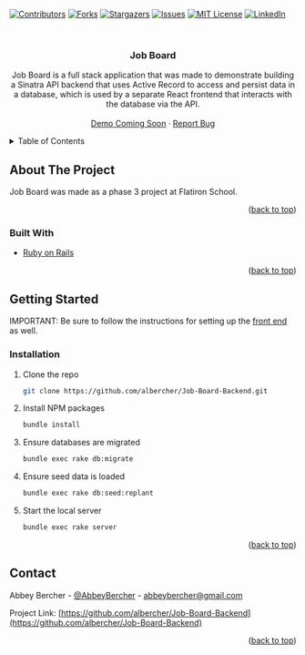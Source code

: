 <div id="top"></div>
<!--
*** Thanks for checking out the Best-README-Template. If you have a suggestion
*** that would make this better, please fork the repo and create a pull request
*** or simply open an issue with the tag "enhancement".
*** Don't forget to give the project a star!
*** Thanks again! Now go create something AMAZING! :D
-->



<!-- PROJECT SHIELDS -->
<!--
*** I'm using markdown "reference style" links for readability.
*** Reference links are enclosed in brackets [ ] instead of parentheses ( ).
*** See the bottom of this document for the declaration of the reference variables
*** for contributors-url, forks-url, etc. This is an optional, concise syntax you may use.
*** https://www.markdownguide.org/basic-syntax/#reference-style-links
-->
[![Contributors][contributors-shield]][contributors-url]
[![Forks][forks-shield]][forks-url]
[![Stargazers][stars-shield]][stars-url]
[![Issues][issues-shield]][issues-url]
[![MIT License][license-shield]][license-url]
[![LinkedIn][linkedin-shield]][linkedin-url]



<!-- PROJECT LOGO -->
<br />
<div align="center">


<h3 align="center">Job Board</h3>

  <p align="center">
    Job Board is a full stack application that was made to demonstrate building a Sinatra API backend that uses Active Record to access and persist data in a database, which is used by a separate React frontend that interacts with the database via the API.
    <br />
    <br />
    <a href="https://github.com/albercher/Job-Board-Backend">Demo Coming Soon</a>
    ·
    <a href="https://github.com/albercher/Job-Board-Backend/issues">Report Bug</a>
  </p>
</div>



<!-- TABLE OF CONTENTS -->
<details>
  <summary>Table of Contents</summary>
  <ol>
    <li>
      <a href="#about-the-project">About The Project</a>
      <ul>
        <li><a href="#built-with">Built With</a></li>
      </ul>
    </li>
    <li>
      <a href="#getting-started">Getting Started</a>
      <ul>
        <li><a href="#prerequisites">Prerequisites</a></li>
        <li><a href="#installation">Installation</a></li>
      </ul>
    </li>
    <li><a href="#contact">Contact</a></li>
  </ol>
</details>



<!-- ABOUT THE PROJECT -->
## About The Project

Job Board was made as a phase 3 project at Flatiron School.

<p align="right">(<a href="#top">back to top</a>)</p>



### Built With

* [Ruby on Rails](https://guides.rubyonrails.org/v5.0/index.html)


<p align="right">(<a href="#top">back to top</a>)</p>



<!-- GETTING STARTED -->
## Getting Started

IMPORTANT: Be sure to follow the instructions for setting up the [front end](https://github.com/albercher/Job-Board-Frontend) as well.


### Installation

1. Clone the repo
   ```sh
   git clone https://github.com/albercher/Job-Board-Backend.git
   ```
2. Install NPM packages
   ```sh
   bundle install
   ```
3. Ensure databases are migrated
   ```sh
   bundle exec rake db:migrate
   ```
4. Ensure seed data is loaded
   ```sh
   bundle exec rake db:seed:replant
   ```
5. Start the local server
   ```sh
   bundle exec rake server
   ```

<p align="right">(<a href="#top">back to top</a>)</p>



<!-- CONTACT -->
## Contact

Abbey Bercher - [@AbbeyBercher](https://twitter.com/AbbeyBercher) - abbeybercher@gmail.com

Project Link: [https://github.com/albercher/Job-Board-Backend](https://github.com/albercher/Job-Board-Backend)

<p align="right">(<a href="#top">back to top</a>)</p>



<!-- MARKDOWN LINKS & IMAGES -->
<!-- https://www.markdownguide.org/basic-syntax/#reference-style-links -->
[contributors-shield]: https://img.shields.io/github/contributors/albercher/Job-Board-Backend.svg?style=for-the-badge
[contributors-url]: https://github.com/albercher/Job-Board-Backend/graphs/contributors
[forks-shield]: https://img.shields.io/github/forks/albercher/Job-Board-Backend.svg?style=for-the-badge
[forks-url]: https://github.com/albercher/Job-Board-Backend/network/members
[stars-shield]: https://img.shields.io/github/stars/albercher/Job-Board-Backend.svg?style=for-the-badge
[stars-url]: https://github.com/albercher/Job-Board-Backend/stargazers
[issues-shield]: https://img.shields.io/github/issues/albercher/Job-Board-Backend.svg?style=for-the-badge
[issues-url]: https://github.com/albercher/Job-Board-Backend/issues
[license-shield]: https://img.shields.io/github/license/albercher/Job-Board-Backend.svg?style=for-the-badge
[license-url]: https://github.com/albercher/Job-Board-Backend/blob/master/LICENSE.txt
[linkedin-shield]: https://img.shields.io/badge/-LinkedIn-black.svg?style=for-the-badge&logo=linkedin&colorB=555
[linkedin-url]: https://linkedin.com/in/abbeybercher
[product-screenshot]: images/screenshot.png